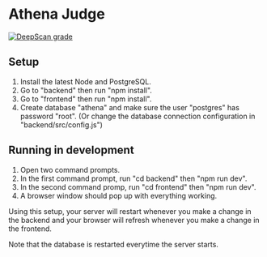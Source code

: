 # Athena Judge
[![DeepScan grade](https://deepscan.io/api/projects/2668/branches/18208/badge/grade.svg)](https://deepscan.io/dashboard#view=project&pid=2668&bid=18208)
## Setup

1. Install the latest Node and PostgreSQL.
2. Go to "backend" then run "npm install".
3. Go to "frontend" then run "npm install".
4. Create database "athena" and make sure the user "postgres" has password "root". (Or change the database connection configuration in "backend/src/config.js")

## Running in development

1. Open two command prompts.
2. In the first command prompt, run "cd backend" then "npm run dev".
3. In the second command promp, run "cd frontend" then "npm run dev".
4. A browser window should pop up with everything working.

Using this setup, your server will restart whenever you make a change in the backend and your browser will refresh whenever you make a change in the frontend.

Note that the database is restarted everytime the server starts.